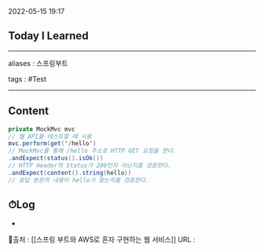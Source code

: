 2022-05-15 19:17
## Today I Learned
---
aliases : 스프링부트

tags : #Test

---

## Content
```java
private MockMvc mvc
// 웹 API를 테스트할 때 사용
mvc.perform(get('/hello')
// MockMvc를 통해 /hello 주소로 HTTP GET 요청을 한다.
.andExpect(status().isOk())
// HTTP Header의 Status가 200인지 아닌지를 검증한다.
.andExpect(content().string(hello))
// 응답 본문의 내용이 hello가 맞는지를 검증한다.
```
## ⏱Log
-


📙출처 : [[스프링 부트와 AWS로 혼자 구현하는 웹 서비스]]
URL :